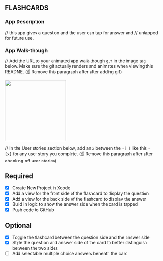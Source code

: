 ## FLASHCARDS

### App Description
// this app gives a question and the user can tap for answer and 
// untapped for future use.

### App Walk-though
// Add the URL to your animated app walk-though `gif` in the image tag below. Make sure the gif actually renders and animates when viewing this README. (☝️ Remove this paragraph after after adding gif)

<img src="https://s3.amazonaws.com/img0.recordit.co/FTLDf6KB6V.mp4?AWSAccessKeyId=AKIAINSRFOQXTN4DT46A&Expires=1539483470&Signature=9SRV5HTCJaO5Z0m9NJ8iT76H7iQ%3D" width=200><br>

// In the User stories section below, add an `x` between the `-[ ]` like this `- [x]` for any user story you complete. (☝️ Remove this paragraph after after checking off user stories)

## Required
- [X] Create New Project in Xcode
- [X] Add a view for the front side of the flashcard to display the question
- [X] Add a view for the back side of the flashcard to display the answer
- [X] Build in logic to show the answer side when the card is tapped
- [X] Push code to GitHub
## Optional
- [X] Toggle the flashcard between the question side and the answer side
- [X] Style the question and answer side of the card to better distinguish between the two sides
- [ ] Add selectable multiple choice answers beneath the card
